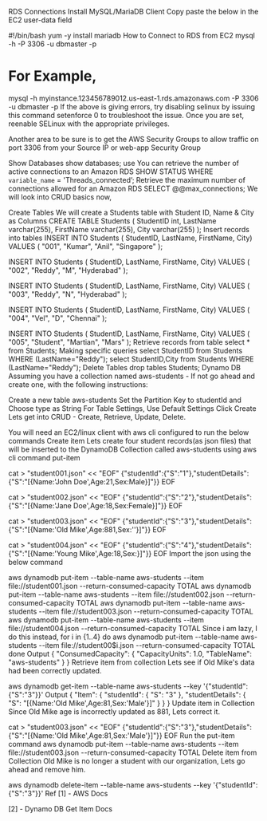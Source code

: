 RDS Connections
Install MySQL/MariaDB Client
Copy paste the below in the EC2 user-data field

#!/bin/bash
yum -y install mariadb
How to Connect to RDS from EC2
mysql -h <Your-RDS-Endpoint> -P 3306 -u dbmaster -p
# For Example,
mysql -h myinstance.123456789012.us-east-1.rds.amazonaws.com -P 3306 -u dbmaster -p
If the above is giving errors, try disabling selinux by issuing this command setenforce 0 to troubleshoot the issue. Once you are set, reenable SELinux with the appropriate privileges.

Another area to be sure is to get the AWS Security Groups to allow traffic on port 3306 from your Source IP or web-app Security Group

Show Databases
show databases;
use <database-name>
You can retrieve the number of active connections to an Amazon RDS
SHOW STATUS WHERE `variable_name` = 'Threads_connected’;
Retrieve the maximum number of connections allowed for an Amazon RDS
SELECT @@max_connections;
We will look into CRUD basics now,

Create Tables
We will create a Students table with Student ID, Name & City as Columns
CREATE TABLE Students ( StudentID int, LastName varchar(255), FirstName varchar(255), City varchar(255) );
Insert records into tables
INSERT INTO Students ( StudentID, LastName, FirstName, City) VALUES ( "001", "Kumar", "Anil", "Singapore" );

INSERT INTO Students ( StudentID, LastName, FirstName, City) VALUES ( "002", "Reddy", "M", "Hyderabad" );

INSERT INTO Students ( StudentID, LastName, FirstName, City) VALUES ( "003", "Reddy", "N", "Hyderabad" );

INSERT INTO Students ( StudentID, LastName, FirstName, City) VALUES ( "004", "Vel", "D", "Chennai" );

INSERT INTO Students ( StudentID, LastName, FirstName, City) VALUES ( "005", "Student", "Martian", "Mars" );
Retrieve records from table
select * from Students;
Making specific queries
select StudentID from Students WHERE (LastName="Reddy");
select StudentID,City from Students WHERE (LastName="Reddy");
Delete Tables
drop tables Students;
Dynamo DB
Assuming you have a collection named aws-students - If not go ahead and create one, with the following instructions:

Create a new table aws-students
Set the Partition Key to studentId and Choose type as String
For Table Settings, Use Default Settings
Click Create
Lets get into CRUD - Create, Retrieve, Update, Delete.

You will need an EC2/linux client with aws cli configured to run the below commands
Create item
Lets create four student records(as json files) that will be inserted to the DynamoDB Collection called aws-students using aws cli command put-item

cat > "student001.json" << "EOF"
{"studentId":{"S":"1"},"studentDetails":{"S":"[{Name:'John Doe',Age:21,Sex:Male}]"}}
EOF

cat > "student002.json" << "EOF"
{"studentId":{"S":"2"},"studentDetails":{"S":"[{Name:'Jane Doe',Age:18,Sex:Female}]"}}
EOF

cat > "student003.json" << "EOF"
{"studentId":{"S":"3"},"studentDetails":{"S":"[{Name:'Old Mike',Age:881,Sex:''}]"}}
EOF

cat > "student004.json" << "EOF"
{"studentId":{"S":"4"},"studentDetails":{"S":"[{Name:'Young Mike',Age:18,Sex:}]"}}
EOF
Import the json using the below command

aws dynamodb put-item --table-name aws-students --item file://student001.json --return-consumed-capacity TOTAL
aws dynamodb put-item --table-name aws-students --item file://student002.json --return-consumed-capacity TOTAL
aws dynamodb put-item --table-name aws-students --item file://student003.json --return-consumed-capacity TOTAL
aws dynamodb put-item --table-name aws-students --item file://student004.json --return-consumed-capacity TOTAL
Since i am lazy, I do this instead,
for i in {1..4}
do
  aws dynamodb put-item --table-name aws-students --item file://student00$i.json --return-consumed-capacity TOTAL
done
Output
{
    "ConsumedCapacity": {
        "CapacityUnits": 1.0, 
        "TableName": "aws-students"
    }
}
Retrieve item from collection
Lets see if Old Mike's data had been correctly updated.

aws dynamodb get-item --table-name aws-students --key '{"studentId":{"S":"3"}}'
Output
{
    "Item": {
        "studentId": {
            "S": "3"
        },
        "studentDetails": {
            "S": "[{Name:'Old Mike',Age:81,Sex:'Male'}]"
        }
    }
}
Update item in Collection
Since Old Mike age is incorrectly updated as 881, Lets correct it.

cat > "student003.json" << "EOF"
{"studentId":{"S":"3"},"studentDetails":{"S":"[{Name:'Old Mike',Age:81,Sex:'Male'}]"}}
EOF
Run the put-item command
aws dynamodb put-item --table-name aws-students --item file://student003.json --return-consumed-capacity TOTAL
Delete item from Collection
Old Mike is no longer a student with our organization, Lets go ahead and remove him.

aws dynamodb delete-item --table-name aws-students --key '{"studentId":{"S":"3"}}'
Ref
[1] - AWS Docs

[2] - Dynamo DB Get Item Docs
